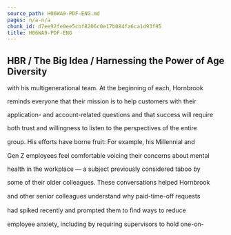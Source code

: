 ```yaml
---
source_path: H06WA9-PDF-ENG.md
pages: n/a-n/a
chunk_id: d7ee92fe0ee5cbf8206c0e17b084fa6ca1d93f95
title: H06WA9-PDF-ENG
---
```

## HBR / The Big Idea / Harnessing the Power of Age Diversity

with his multigenerational team. At the beginning of each, Hornbrook

reminds everyone that their mission is to help customers with their

application- and account-related questions and that success will require

both trust and willingness to listen to the perspectives of the entire

group. His eﬀorts have borne fruit: For example, his Millennial and

Gen Z employees feel comfortable voicing their concerns about mental

health in the workplace — a subject previously considered taboo by

some of their older colleagues. These conversations helped Hornbrook

and other senior colleagues understand why paid-time-oﬀ requests

had spiked recently and prompted them to ﬁnd ways to reduce

employee anxiety, including by requiring supervisors to hold one-on-
